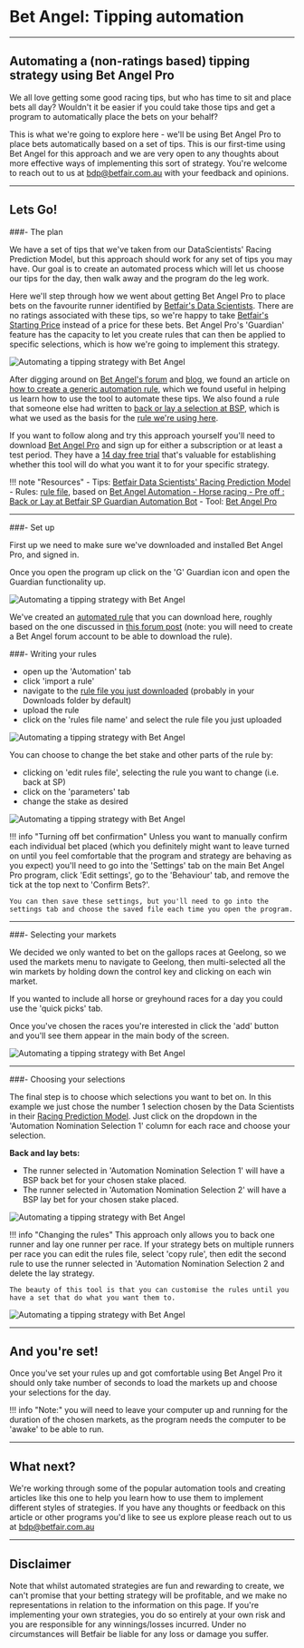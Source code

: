# Bet Angel: Tipping automation

---
## Automating a (non-ratings based) tipping strategy using Bet Angel Pro

We all love getting some good racing tips, but who has time to sit and place bets all day? Wouldn't it be easier if you could take those tips and get a program to automatically place the bets on your behalf? 

This is what we're going to explore here - we'll be using Bet Angel Pro to place bets automatically based on a set of tips. This is our first-time using Bet Angel for this approach and we are very open to any thoughts about more effective ways of implementing this sort of strategy. You're welcome to reach out to us at bdp@betfair.com.au with your feedback and opinions. 

--- 
## Lets Go!
###- The plan

We have a set of tips that we've taken from our DataScientists' Racing Prediction Model, but this approach should work for any set of tips you may have. Our goal is to create an automated process which will let us choose our tips for the day, then walk away and the program do the leg work. 

Here we'll step through how we went about getting Bet Angel Pro to place bets on the favourite runner identified by [Betfair's Data Scientists](https://www.betfair.com.au/hub/tools/models/racing-prediction-model/). There are no ratings associated with these tips, so we're happy to take [Betfair's Starting Price](https://www.betfair.com.au/hub/tools/betting-tools/betfair-starting-price-bsp/) instead of a price for these bets. Bet Angel Pro's 'Guardian' feature has the capacity to let you create rules that can then be applied to specific selections, which is how we're going to implement this strategy. 

![Automating a tipping strategy with Bet Angel](./img/BetAngeltipHub.png)

After digging around on [Bet Angel's forum](https://www.betangel.com/forum) and [blog](https://www.betangel.com/blog_wp/tag/automation/), we found an article on [how to create a generic automation rule](https://www.betangel.com/forum/viewtopic.php?f=37&t=15358), which we found useful in helping us learn how to use the tool to automate these tips. We also found a rule that someone else had written to [back or lay a selection at BSP](https://www.betangel.com/forum/viewtopic.php?f=53&t=11668), which is what we used as the basis for the [rule we're using here](./assets/BetAngelTippingRule.baf). 

If you want to follow along and try this approach yourself you'll need to download [Bet Angel Pro](https://www.betangel.com/bet-angel-professional/) and sign up for either a subscription or at least a test period. They have a [14 day free trial](https://www.betangel.com/trial/) that's valuable for establishing whether this tool will do what you want it to for your specific strategy. 

!!! note "Resources"
    - Tips: [Betfair Data Scientists' Racing Prediction Model](https://www.betfair.com.au/hub/tools/models/racing-prediction-model/)
    - Rules: [rule file](./assets/BetAngelTippingRule.baf), based on [Bet Angel Automation - Horse racing - Pre off : Back or Lay at Betfair SP Guardian Automation Bot](https://www.betangel.com/forum/viewtopic.php?f=53&t=11668)
    - Tool: [Bet Angel Pro](https://www.betangel.com/bet-angel-professional/)

--- 
###- Set up

First up we need to make sure we've downloaded and installed Bet Angel Pro, and signed in.

Once you open the program up click on the 'G' Guardian icon and open the Guardian functionality up. 

![Automating a tipping strategy with Bet Angel](./img/BetAngeltipPro.png)

We've created an [automated rule](./assets/BetAngelTippingRule.baf) that you can download here, roughly based on the one discussed in [this forum post](https://www.betangel.com/forum/viewtopic.php?f=53&t=11668) (note: you will need to create a Bet Angel forum account to be able to download the rule). 

###- Writing your rules

- open up the 'Automation' tab
- click 'import a rule'
- navigate to the [rule file you just downloaded](./assets/BetAngelTippingRule.baf) (probably in your Downloads folder by default)
- upload the rule 
- click on the 'rules file name' and select the rule file you just uploaded

![Automating a tipping strategy with Bet Angel](./img/BetAngeltipRule.png)

You can choose to change the bet stake and other parts of the rule by: 

- clicking on 'edit rules file', selecting the rule you want to change (i.e. back at SP)
- click on the 'parameters' tab
- change the stake as desired

![Automating a tipping strategy with Bet Angel](./img/BetAngeltipEditRule.png)

!!! info "Turning off bet confirmation"
    Unless you want to manually confirm each individual bet placed (which you definitely might want to leave turned on until you feel comfortable that the program and strategy are behaving as you expect) you'll need to go into the 'Settings' tab on the main Bet Angel Pro program, click 'Edit settings', go to the 'Behaviour' tab, and remove the tick at the top next to 'Confirm Bets?'. 
    
    You can then save these settings, but you'll need to go into the settings tab and choose the saved file each time you open the program.

---
###- Selecting your markets

We decided we only wanted to bet on the gallops races at Geelong, so we used the markets menu to navigate to Geelong, then multi-selected all the win markets by holding down the control key and clicking on each win market.

If you wanted to include all horse or greyhound races for a day you could use the 'quick picks' tab. 

Once you've chosen the races you're interested in click the 'add' button and you'll see them appear in the main body of the screen. 

![Automating a tipping strategy with Bet Angel](./img/BetAngeltipMarkets.png)

---
###- Choosing your selections

The final step is to choose which selections you want to bet on. In this example we just chose the number 1 selection chosen by the Data Scientists in their [Racing Prediction Model](https://www.betfair.com.au/hub/tools/models/racing-prediction-model/). Just click on the dropdown in the 'Automation Nomination Selection 1' column for each race and choose your selection. 

**Back and lay bets:**

- The runner selected in 'Automation Nomination Selection 1' will have a BSP back bet for your chosen stake placed. 
- The runner selected in 'Automation Nomination Selection 2' will have a BSP lay bet for your chosen stake placed. 

![Automating a tipping strategy with Bet Angel](./img/BetAngeltipBack.png)

!!! info "Changing the rules"
    This approach only allows you to back one runner and lay one runner per race. If your strategy bets on multiple runners per race you can edit the rules file, select 'copy rule', then edit the second rule to use the runner selected in 'Automation Nomination Selection 2 and delete the lay strategy.

    The beauty of this tool is that you can customise the rules until you have a set that do what you want them to.

![Automating a tipping strategy with Bet Angel](./img/BetAngeltipNewRule.png)

---
## And you're set!

Once you've set your rules up and got comfortable using Bet Angel Pro it should only take  number of seconds to load the markets up and choose your selections for the day. 

!!! info "Note:" 
    you will need to leave your computer up and running for the duration of the chosen markets, as the program needs the computer to be 'awake' to be able to run.
    
---
## What next? 

We're working through some of the popular automation tools and creating articles like this one to help you learn how to use them to implement different styles of strategies. If you have any thoughts or feedback on this article or other programs you'd like to see us explore please reach out to us at bdp@betfair.com.au 

---
## Disclaimer

Note that whilst automated strategies are fun and rewarding to create, we can't promise that your betting strategy will be profitable, and we make no representations in relation to the information on this page. If you're implementing your own strategies, you do so entirely at your own risk and you are responsible for any winnings/losses incurred.  Under no circumstances will Betfair be liable for any loss or damage you suffer.